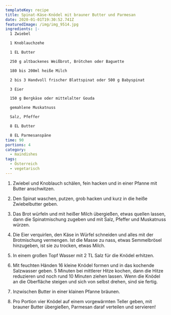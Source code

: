 ```yaml
---
templateKey: recipe
title: Spinat-Käse-Knödel mit brauner Butter und Parmesan
date: 2020-01-01T19:30:52.741Z
featuredImage: /img/img_9514.jpg
ingredients: |-
  1 Zwiebel

  1 Knoblauchzehe

  1 EL Butter

  250 g altbackenes ­Weißbrot, Brötchen oder Baguette

  180 bis 200ml heiße Milch

  2 bis 3 Handvoll frischer Blattspinat oder 500 g Babyspinat

  3 Eier

  150 g Bergkäse oder mittel­alter Gouda

  gemahlene Muskatnuss

  Salz, Pfeffer

  8 EL Butter 

  8 EL Parmesanspäne
time: 90
portions: 4
category:
  - maindishes
tags:
  - Österreich
  - vegetarisch
---
```

1. Zwiebel und Knoblauch schälen, fein hacken und in einer Pfanne mit Butter anschwitzen. 

2. Den Spinat waschen, putzen, grob hacken und kurz in die heiße Zwiebelbutter geben. 

3. Das Brot würfeln und mit heißer Milch übergießen, etwas quellen lassen, dann die Spinatmischung zugeben und mit Salz, Pfeffer und Muskatnuss würzen. 

4. Die Eier verquirlen, den Käse in Würfel schneiden und alles mit der Brotmischung vermengen. Ist die Masse zu nass, etwas Semmelbrösel hinzugeben, ist sie zu trocken, etwas Milch. 

5. In einem großen Topf Wasser mit  2 TL Salz für die Knödel erhitzen. 

6. Mit feuchten Händen 16 kleine Knödel formen und in das kochende Salzwasser geben. 5 Minuten bei mittlerer Hitze kochen, dann die Hitze reduzieren und noch rund 10 Minuten ziehen lassen. Wenn die Knödel an die Oberfläche steigen und sich von selbst drehen, sind sie fertig. 

7. Inzwischen Butter in einer klainen Pfanne bräunen.

8. Pro Portion vier Knödel auf einem vorgewärmten Teller geben, mit brauner Butter übergießen, Parmesan daraf verteilen und servieren!

